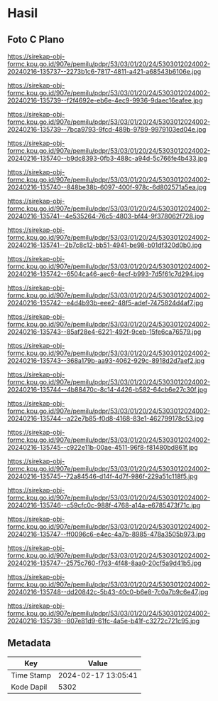# Hasil

## Foto C Plano

https://sirekap-obj-formc.kpu.go.id/907e/pemilu/pdpr/53/03/01/20/24/5303012024002-20240216-135737--2273b1c6-7817-4811-a421-a68543b6106e.jpg

https://sirekap-obj-formc.kpu.go.id/907e/pemilu/pdpr/53/03/01/20/24/5303012024002-20240216-135739--f2f4692e-eb6e-4ec9-9936-9daec16eafee.jpg

https://sirekap-obj-formc.kpu.go.id/907e/pemilu/pdpr/53/03/01/20/24/5303012024002-20240216-135739--7bca9793-9fcd-489b-9789-9979103ed04e.jpg

https://sirekap-obj-formc.kpu.go.id/907e/pemilu/pdpr/53/03/01/20/24/5303012024002-20240216-135740--b9dc8393-0fb3-488c-a94d-5c766fe4b433.jpg

https://sirekap-obj-formc.kpu.go.id/907e/pemilu/pdpr/53/03/01/20/24/5303012024002-20240216-135740--848be38b-6097-400f-978c-6d802571a5ea.jpg

https://sirekap-obj-formc.kpu.go.id/907e/pemilu/pdpr/53/03/01/20/24/5303012024002-20240216-135741--4e535264-76c5-4803-bf44-9f378062f728.jpg

https://sirekap-obj-formc.kpu.go.id/907e/pemilu/pdpr/53/03/01/20/24/5303012024002-20240216-135741--2b7c8c12-bb51-4941-be98-b01df320d0b0.jpg

https://sirekap-obj-formc.kpu.go.id/907e/pemilu/pdpr/53/03/01/20/24/5303012024002-20240216-135742--6504ca46-aec6-4ecf-b993-7d5f61c7d294.jpg

https://sirekap-obj-formc.kpu.go.id/907e/pemilu/pdpr/53/03/01/20/24/5303012024002-20240216-135742--e4d4b93b-eee2-48f5-adef-7475824d4af7.jpg

https://sirekap-obj-formc.kpu.go.id/907e/pemilu/pdpr/53/03/01/20/24/5303012024002-20240216-135743--85af28e4-6221-492f-9ceb-15fe6ca76579.jpg

https://sirekap-obj-formc.kpu.go.id/907e/pemilu/pdpr/53/03/01/20/24/5303012024002-20240216-135743--368a179b-aa93-4062-929c-8918d2d7aef2.jpg

https://sirekap-obj-formc.kpu.go.id/907e/pemilu/pdpr/53/03/01/20/24/5303012024002-20240216-135744--4b88470c-8c14-4426-b582-64cb6e27c30f.jpg

https://sirekap-obj-formc.kpu.go.id/907e/pemilu/pdpr/53/03/01/20/24/5303012024002-20240216-135744--a22e7b85-f0d8-4168-83e1-462799178c53.jpg

https://sirekap-obj-formc.kpu.go.id/907e/pemilu/pdpr/53/03/01/20/24/5303012024002-20240216-135745--c922e11b-00ae-4511-96f8-f81480bd861f.jpg

https://sirekap-obj-formc.kpu.go.id/907e/pemilu/pdpr/53/03/01/20/24/5303012024002-20240216-135745--72a84546-d14f-4d7f-986f-229a51c118f5.jpg

https://sirekap-obj-formc.kpu.go.id/907e/pemilu/pdpr/53/03/01/20/24/5303012024002-20240216-135746--c59cfc0c-988f-4768-a14a-e6785473f71c.jpg

https://sirekap-obj-formc.kpu.go.id/907e/pemilu/pdpr/53/03/01/20/24/5303012024002-20240216-135747--ff0096c6-e4ec-4a7b-8985-478a3505b973.jpg

https://sirekap-obj-formc.kpu.go.id/907e/pemilu/pdpr/53/03/01/20/24/5303012024002-20240216-135747--2575c760-f7d3-4f48-8aa0-20cf5a9d41b5.jpg

https://sirekap-obj-formc.kpu.go.id/907e/pemilu/pdpr/53/03/01/20/24/5303012024002-20240216-135748--dd20842c-5b43-40c0-b6e8-7c0a7b9c6e47.jpg

https://sirekap-obj-formc.kpu.go.id/907e/pemilu/pdpr/53/03/01/20/24/5303012024002-20240216-135738--807e81d9-61fc-4a5e-b41f-c3272c721c95.jpg


## Metadata

| Key        | Value               |
| ---------- | ------------------- |
| Time Stamp | 2024-02-17 13:05:41 |
| Kode Dapil | 5302                |



